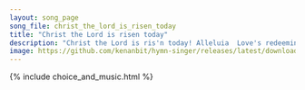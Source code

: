```yaml
---
layout: song_page
song_file: christ_the_lord_is_risen_today
title: "Christ the Lord is risen today"
description: "Christ the Lord is ris'n today! Alleluia  Love's redeeming work is done, Alleluia fought the fight, the battle won. Alleluia Death in vain forbids him... english christian easter 4part chords"
image: https://github.com/kenanbit/hymn-singer/releases/latest/download/christ_the_lord_is_risen_today-trad.png
---
```


{% include choice_and_music.html %}